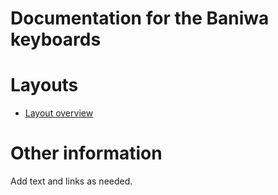 # Documentation for the Baniwa keyboards


# Layouts

-   [Layout overview](layout.md)

# Other information

Add text and links as needed.
